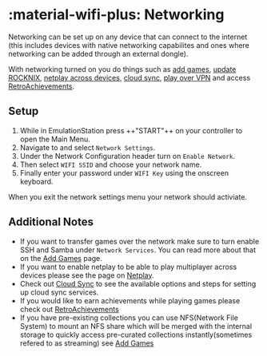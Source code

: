 # :material-wifi-plus: Networking

Networking can be set up on any device that can connect to the internet (this includes devices with native networking capabilites and ones where networking can be added through an external dongle).  

With networking turned on you do things such as [add games](../../play/add-games), [update ROCKNIX](../../play/update), [netplay across devices](../../play/netplay), [cloud sync](../cloud-sync), [play over VPN](../vpn) and access [RetroAchievements](../../play/retro-achievements/).

## Setup

1. While in EmulationStation press ++"START"++ on your controller to open the Main Menu.
2. Navigate to and select `Network Settings`.
3. Under the Network Configuration header turn on `Enable Network`.
4. Then select `WIFI SSID` and choose your network name.
5. Finally enter your password under `WIFI Key` using the onscreen keyboard.

When you exit the network settings menu your network should activiate.

## Additional Notes

- If you want to transfer games over the network make sure to turn enable SSH and Samba under `Network Services`.  You can read more about that on the [Add Games](../../play/add-games) page.
- If you want to enable netplay to be able to play multiplayer across devices please see the page on [Netplay](../../play/netplay).
- Check out [Cloud Sync](../cloud-sync) to see the available options and steps for setting up cloud sync services.
- If you would like to earn achievements while playing games please check out [RetroAchievements](../../play/retro-achievements/)
- If you have pre-existing collections you can use NFS(Network File System) to mount an NFS share which will be merged with the internal storage to quickly access pre-curated collections instantly(sometimes refered to as streaming) see [Add Games](../../play/add-games)
